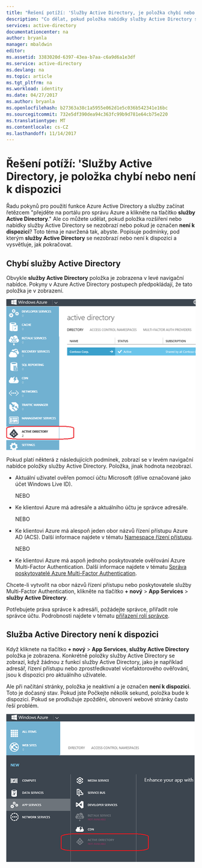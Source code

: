```yaml
---
title: "Řešení potíží: 'Služby Active Directory, je položka chybí nebo není k dispozici | Microsoft Docs"
description: "Co dělat, pokud položka nabídky služby Active Directory se nezobrazí na portálu správy Azure."
services: active-directory
documentationcenter: na
author: bryanla
manager: mbaldwin
editor: 
ms.assetid: 3383020d-6397-43ea-b7aa-c6a9d6a1e3df
ms.service: active-directory
ms.devlang: na
ms.topic: article
ms.tgt_pltfrm: na
ms.workload: identity
ms.date: 04/27/2017
ms.author: bryanla
ms.openlocfilehash: b27363a38c1a5955e062d1e5c036b542341e16bc
ms.sourcegitcommit: 732e5df390dea94c363fc99b9d781e64cb75e220
ms.translationtype: MT
ms.contentlocale: cs-CZ
ms.lasthandoff: 11/14/2017
---
```

# <a name="troubleshooting-active-directory-item-is-missing-or-not-available"></a>Řešení potíží: 'Služby Active Directory, je položka chybí nebo není k dispozici
Řadu pokynů pro použití funkce Azure Active Directory a služby začínat řetězcem "přejděte na portálu pro správu Azure a klikněte na tlačítko **služby Active Directory**." Ale co můžete udělat, pokud položka rozšíření nebo nabídky služby Active Directory se nezobrazí nebo pokud je označen **není k dispozici**? Toto téma je navržená tak, abyste. Popisuje podmínky, pod kterým **služby Active Directory** se nezobrazí nebo není k dispozici a vysvětluje, jak pokračovat.

## <a name="active-directory-is-missing"></a>Chybí služby Active Directory
Obvykle **služby Active Directory** položka je zobrazena v levé navigační nabídce. Pokyny v Azure Active Directory postupech předpokládají, že tato položka je v zobrazení.

![Snímek obrazovky: služby Active Directory v Azure](./media/active-directory-troubleshooting/typical-view.png)

Pokud platí některá z následujících podmínek, zobrazí se v levém navigační nabídce položky služby Active Directory. Položka, jinak hodnota nezobrazí.

* Aktuální uživatel ověřen pomocí účtu Microsoft (dříve označované jako účet Windows Live ID).
  
    NEBO
* Ke klientovi Azure má adresáře a aktuálního účtu je správce adresáře.
  
    NEBO
* Ke klientovi Azure má alespoň jeden obor názvů řízení přístupu Azure AD (ACS). Další informace najdete v tématu [Namespace řízení přístupu](https://msdn.microsoft.com/library/azure/gg185908.aspx).
  
    NEBO
* Ke klientovi Azure má aspoň jednoho poskytovatele ověřování Azure Multi-Factor Authentication. Další informace najdete v tématu [Správa poskytovatelé Azure Multi-Factor Authentication](../multi-factor-authentication/multi-factor-authentication-get-started-cloud.md).

Chcete-li vytvořit na obor názvů řízení přístupu nebo poskytovatele služby Multi-Factor Authentication, klikněte na tlačítko **+ nový** > **App Services** > **služby Active Directory**.

Potřebujete práva správce k adresáři, požádejte správce, přiřadit role správce účtu. Podrobnosti najdete v tématu [přiřazení rolí správce](active-directory-assign-admin-roles-azure-portal.md).

## <a name="active-directory-is-not-available"></a>Služba Active Directory není k dispozici
Když kliknete na tlačítko **+ nový** > **App Services**, **služby Active Directory** položka je zobrazena. Konkrétně položky služby Active Directory se zobrazí, když žádnou z funkcí služby Active Directory, jako je například adresář, řízení přístupu nebo zprostředkovatel vícefaktorového ověřování, jsou k dispozici pro aktuálního uživatele.

Ale při načítání stránky, položka je neaktivní a je označen **není k dispozici**. Toto je dočasný stav. Pokud jste Počkejte několik sekund, položka bude k dispozici. Pokud se prodlužuje zpoždění, obnovení webové stránky často řeší problém.

![Snímek obrazovky: není k dispozici služba Active Directory](./media/active-directory-troubleshooting/not-available.png)

